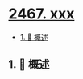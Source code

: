 # [2467. xxx](https://github.com/Tdahuyou/TNotes.leetcode/tree/main/notes/2467.%20xxx)

<!-- region:toc -->

- [1. 📝 概述](#1--概述)

<!-- endregion:toc -->

## 1. 📝 概述

